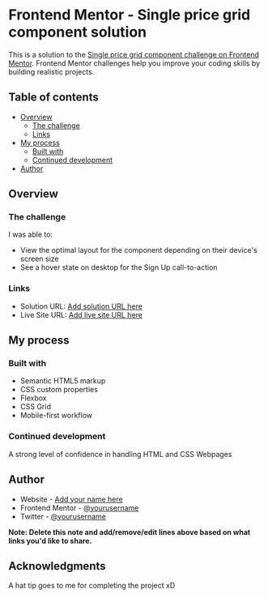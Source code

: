 # Frontend Mentor - Single price grid component solution

This is a solution to the [Single price grid component challenge on Frontend Mentor](https://www.frontendmentor.io/challenges/single-price-grid-component-5ce41129d0ff452fec5abbbc). Frontend Mentor challenges help you improve your coding skills by building realistic projects. 

## Table of contents

- [Overview](#overview)
  - [The challenge](#the-challenge)
  - [Links](#links)
- [My process](#my-process)
  - [Built with](#built-with)
  - [Continued development](#continued-development)
- [Author](#author)

## Overview

### The challenge

I was able to:

- View the optimal layout for the component depending on their device's screen size
- See a hover state on desktop for the Sign Up call-to-action

### Links

- Solution URL: [Add solution URL here](https://your-solution-url.com)
- Live Site URL: [Add live site URL here](https://your-live-site-url.com)

## My process

### Built with

- Semantic HTML5 markup
- CSS custom properties
- Flexbox
- CSS Grid
- Mobile-first workflow

### Continued development

A strong level of confidence in handling HTML and CSS Webpages

## Author

- Website - [Add your name here](https://www.Amzat-site.com)
- Frontend Mentor - [@yourusername](https://www.frontendmentor.io/profile/Amzat19)
- Twitter - [@yourusername](https://www.twitter.com/kunmi-amzat)

**Note: Delete this note and add/remove/edit lines above based on what links you'd like to share.**

## Acknowledgments

A hat tip goes to me for completing the project xD
